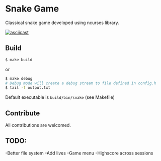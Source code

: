 # Snake Game

Classical snake game developed using ncurses library.

[![asciicast](https://asciinema.org/a/157019.png)](https://asciinema.org/a/157019)


## Build

```bash
$ make build
```

or 

```bash
$ make debug
# Debug mode will create a debug stream to file defined in config.h
$ tail -f output.txt
```

Default executable is `build/bin/snake` (see Makefile)

## Contribute
All contributions are welcomed.

## TODO:
-Better file system
-Add lives
-Game menu
-Highscore across sessions